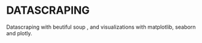 # DATASCRAPING
Datascraping with beutiful soup , and visualizations with matplotlib, seaborn and plotly.
